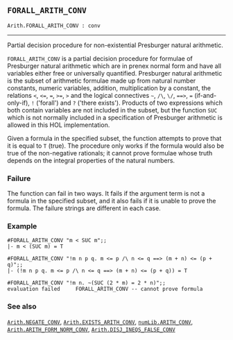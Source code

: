 ## `FORALL_ARITH_CONV`

``` hol4
Arith.FORALL_ARITH_CONV : conv
```

------------------------------------------------------------------------

Partial decision procedure for non-existential Presburger natural
arithmetic.

`FORALL_ARITH_CONV` is a partial decision procedure for formulae of
Presburger natural arithmetic which are in prenex normal form and have
all variables either free or universally quantified. Presburger natural
arithmetic is the subset of arithmetic formulae made up from natural
number constants, numeric variables, addition, multiplication by a
constant, the relations `<`, `<=`, `=`, `>=`, `>` and the logical
connectives `~`, `/\`, `\/`, `==>`, `=` (if-and-only-if), `!` ('forall')
and `?` ('there exists'). Products of two expressions which both contain
variables are not included in the subset, but the function `SUC` which
is not normally included in a specification of Presburger arithmetic is
allowed in this HOL implementation.

Given a formula in the specified subset, the function attempts to prove
that it is equal to `T` (true). The procedure only works if the formula
would also be true of the non-negative rationals; it cannot prove
formulae whose truth depends on the integral properties of the natural
numbers.

### Failure

The function can fail in two ways. It fails if the argument term is not
a formula in the specified subset, and it also fails if it is unable to
prove the formula. The failure strings are different in each case.

### Example

``` hol4
#FORALL_ARITH_CONV "m < SUC m";;
|- m < (SUC m) = T

#FORALL_ARITH_CONV "!m n p q. m <= p /\ n <= q ==> (m + n) <= (p + q)";;
|- (!m n p q. m <= p /\ n <= q ==> (m + n) <= (p + q)) = T

#FORALL_ARITH_CONV "!m n. ~(SUC (2 * m) = 2 * n)";;
evaluation failed     FORALL_ARITH_CONV -- cannot prove formula
```

### See also

[`Arith.NEGATE_CONV`](#Arith.NEGATE_CONV),
[`Arith.EXISTS_ARITH_CONV`](#Arith.EXISTS_ARITH_CONV),
[`numLib.ARITH_CONV`](#numLib.ARITH_CONV),
[`Arith.ARITH_FORM_NORM_CONV`](#Arith.ARITH_FORM_NORM_CONV),
[`Arith.DISJ_INEQS_FALSE_CONV`](#Arith.DISJ_INEQS_FALSE_CONV)
